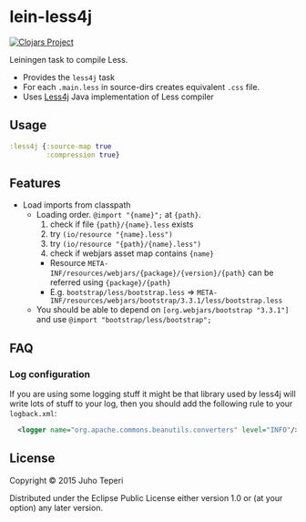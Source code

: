 # lein-less4j
[![Clojars Project](http://clojars.org/deraen/lein-less4j/latest-version.svg)](http://clojars.org/deraen/lein-less4j)

Leiningen task to compile Less.

* Provides the `less4j` task
* For each `.main.less` in source-dirs creates equivalent `.css` file.
* Uses [Less4j](https://github.com/SomMeri/less4j) Java implementation of Less compiler

## Usage

```clj
:less4j {:source-map true
         :compression true}
```

## Features

- Load imports from classpath
  - Loading order. `@import "{name}";` at `{path}`.
    1. check if file `{path}/{name}.less` exists
    2. try `(io/resource "{name}.less")`
    3. try `(io/resource "{path}/{name}.less")`
    4. check if webjars asset map contains `{name}`
      - Resource `META-INF/resources/webjars/{package}/{version}/{path}` can be referred using `{package}/{path}`
      - E.g. `bootstrap/less/bootstrap.less` => `META-INF/resources/webjars/bootstrap/3.3.1/less/bootstrap.less`
  - You should be able to depend on `[org.webjars/bootstrap "3.3.1"]`
    and use `@import "bootstrap/less/bootstrap";`

## FAQ

### Log configuration

If you are using some logging stuff it might be that library used by
less4j will write lots of stuff to your log, then you should add the following
rule to your `logback.xml`:

```xml
  <logger name="org.apache.commons.beanutils.converters" level="INFO"/>
```

## License

Copyright © 2015 Juho Teperi

Distributed under the Eclipse Public License either version 1.0 or (at your option) any later version.
